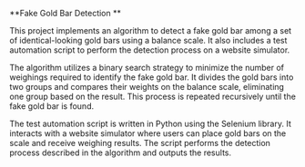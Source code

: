 **Fake Gold Bar Detection
**

This project implements an algorithm to detect a fake gold bar among a set of identical-looking gold bars using a balance scale. It also includes a test automation script to perform the 
detection process on a website simulator.

The algorithm utilizes a binary search strategy to minimize the number of weighings required to identify the fake gold bar. It divides the gold bars into two groups and compares their 
weights on the balance scale, eliminating one group based on the result. This process is repeated recursively until the fake gold bar is found.

The test automation script is written in Python using the Selenium library. It interacts with a website simulator where users can place gold bars on the scale and receive weighing results. 
The script performs the detection process described in the algorithm and outputs the results.


